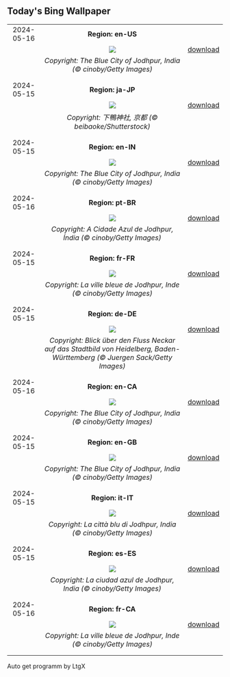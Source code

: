 ## Today's Bing Wallpaper
|      |      |      |
| :----: | :----: | :----: |
|2024-05-16|**Region: en-US**||
||![](https://www.bing.com/th?id=OHR.BlueCityIndia_EN-US1593809891_UHD.jpg&pid=hp&w=1152&h=648&rs=1&c=4)| [download](https://www.bing.com/th?id=OHR.BlueCityIndia_EN-US1593809891_UHD.jpg)|
||*Copyright: The Blue City of Jodhpur, India (© cinoby/Getty Images)*
||
|||
|2024-05-15|**Region: ja-JP**||
||![](https://www.bing.com/th?id=OHR.AoiMatsuri2024_JA-JP1018506374_UHD.jpg&pid=hp&w=1152&h=648&rs=1&c=4)| [download](https://www.bing.com/th?id=OHR.AoiMatsuri2024_JA-JP1018506374_UHD.jpg)|
||*Copyright: 下鴨神社, 京都 (© beibaoke/Shutterstock)*
||
|||
|2024-05-15|**Region: en-IN**||
||![](https://www.bing.com/th?id=OHR.BlueCityIndia_EN-IN3177982227_UHD.jpg&pid=hp&w=1152&h=648&rs=1&c=4)| [download](https://www.bing.com/th?id=OHR.BlueCityIndia_EN-IN3177982227_UHD.jpg)|
||*Copyright: The Blue City of Jodhpur, India (© cinoby/Getty Images)*
||
|||
|2024-05-16|**Region: pt-BR**||
||![](https://www.bing.com/th?id=OHR.BlueCityIndia_PT-BR7765486791_UHD.jpg&pid=hp&w=1152&h=648&rs=1&c=4)| [download](https://www.bing.com/th?id=OHR.BlueCityIndia_PT-BR7765486791_UHD.jpg)|
||*Copyright: A Cidade Azul de Jodhpur, Índia (© cinoby/Getty Images)*
||
|||
|2024-05-15|**Region: fr-FR**||
||![](https://www.bing.com/th?id=OHR.BlueCityIndia_FR-FR2415111297_UHD.jpg&pid=hp&w=1152&h=648&rs=1&c=4)| [download](https://www.bing.com/th?id=OHR.BlueCityIndia_FR-FR2415111297_UHD.jpg)|
||*Copyright: La ville bleue de Jodhpur, Inde (© cinoby/Getty Images)*
||
|||
|2024-05-15|**Region: de-DE**||
||![](https://www.bing.com/th?id=OHR.RiverNekarHeidelberg_DE-DE0017451449_UHD.jpg&pid=hp&w=1152&h=648&rs=1&c=4)| [download](https://www.bing.com/th?id=OHR.RiverNekarHeidelberg_DE-DE0017451449_UHD.jpg)|
||*Copyright: Blick über den Fluss Neckar auf das Stadtbild von Heidelberg, Baden-Württemberg (© Juergen Sack/Getty Images)*
||
|||
|2024-05-16|**Region: en-CA**||
||![](https://www.bing.com/th?id=OHR.BlueCityIndia_EN-CA8486097428_UHD.jpg&pid=hp&w=1152&h=648&rs=1&c=4)| [download](https://www.bing.com/th?id=OHR.BlueCityIndia_EN-CA8486097428_UHD.jpg)|
||*Copyright: The Blue City of Jodhpur, India (© cinoby/Getty Images)*
||
|||
|2024-05-15|**Region: en-GB**||
||![](https://www.bing.com/th?id=OHR.BlueCityIndia_EN-GB6388449012_UHD.jpg&pid=hp&w=1152&h=648&rs=1&c=4)| [download](https://www.bing.com/th?id=OHR.BlueCityIndia_EN-GB6388449012_UHD.jpg)|
||*Copyright: The Blue City of Jodhpur, India (© cinoby/Getty Images)*
||
|||
|2024-05-15|**Region: it-IT**||
||![](https://www.bing.com/th?id=OHR.BlueCityIndia_IT-IT7121297677_UHD.jpg&pid=hp&w=1152&h=648&rs=1&c=4)| [download](https://www.bing.com/th?id=OHR.BlueCityIndia_IT-IT7121297677_UHD.jpg)|
||*Copyright: La città blu di Jodhpur, India (© cinoby/Getty Images)*
||
|||
|2024-05-15|**Region: es-ES**||
||![](https://www.bing.com/th?id=OHR.BlueCityIndia_ES-ES0873677345_UHD.jpg&pid=hp&w=1152&h=648&rs=1&c=4)| [download](https://www.bing.com/th?id=OHR.BlueCityIndia_ES-ES0873677345_UHD.jpg)|
||*Copyright: La ciudad azul de Jodhpur, India (© cinoby/Getty Images)*
||
|||
|2024-05-16|**Region: fr-CA**||
||![](https://www.bing.com/th?id=OHR.BlueCityIndia_FR-CA2855187292_UHD.jpg&pid=hp&w=1152&h=648&rs=1&c=4)| [download](https://www.bing.com/th?id=OHR.BlueCityIndia_FR-CA2855187292_UHD.jpg)|
||*Copyright: La ville bleue de Jodhpur, Inde (© cinoby/Getty Images)*
||
|||

Auto get programm by LtgX
